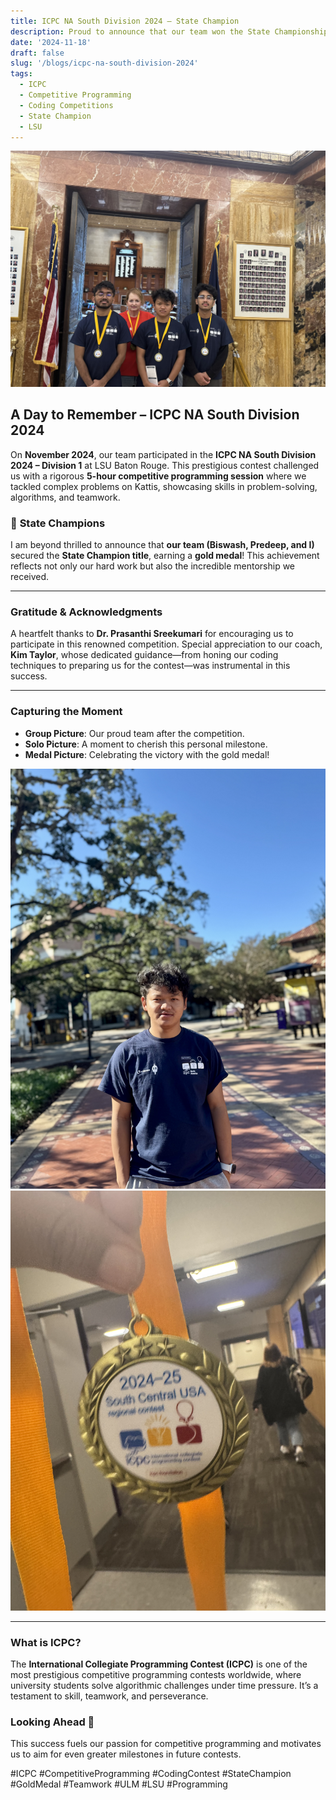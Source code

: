 ```yaml
---
title: ICPC NA South Division 2024 – State Champion
description: Proud to announce that our team won the State Championship in the ICPC NA South Division 2024, earning a gold medal in a 5-hour competitive programming contest held at LSU Baton Rouge.
date: '2024-11-18'
draft: false
slug: '/blogs/icpc-na-south-division-2024'
tags:
  - ICPC
  - Competitive Programming
  - Coding Competitions
  - State Champion
  - LSU
---
```


![Our Winning Team at ICPC NA South Division 2024](./group-picture.jpg)

## A Day to Remember – ICPC NA South Division 2024

On **November 2024**, our team participated in the **ICPC NA South Division 2024 – Division 1** at LSU Baton Rouge. This prestigious contest challenged us with a rigorous **5-hour competitive programming session** where we tackled complex problems on Kattis, showcasing skills in problem-solving, algorithms, and teamwork.

### 🥇 **State Champions**

I am beyond thrilled to announce that **our team (Biswash, Predeep, and I)** secured the **State Champion title**, earning a **gold medal**! This achievement reflects not only our hard work but also the incredible mentorship we received.

---

### Gratitude & Acknowledgments

A heartfelt thanks to **Dr. Prasanthi Sreekumari** for encouraging us to participate in this renowned competition.
Special appreciation to our coach, **Kim Taylor**, whose dedicated guidance—from honing our coding techniques to preparing us for the contest—was instrumental in this success.

---

### Capturing the Moment

- **Group Picture**: Our proud team after the competition.
- **Solo Picture**: A moment to cherish this personal milestone.
- **Medal Picture**: Celebrating the victory with the gold medal!

![My Solo Picture at ICPC](./solo-picture.jpg)
![Gold Medal - ICPC NA South Division 2024](./medal-picture.jpg)

---

### What is ICPC?

The **International Collegiate Programming Contest (ICPC)** is one of the most prestigious competitive programming contests worldwide, where university students solve algorithmic challenges under time pressure. It’s a testament to skill, teamwork, and perseverance.

### Looking Ahead 🚀

This success fuels our passion for competitive programming and motivates us to aim for even greater milestones in future contests.

#ICPC #CompetitiveProgramming #CodingContest #StateChampion #GoldMedal #Teamwork #ULM #LSU #Programming
